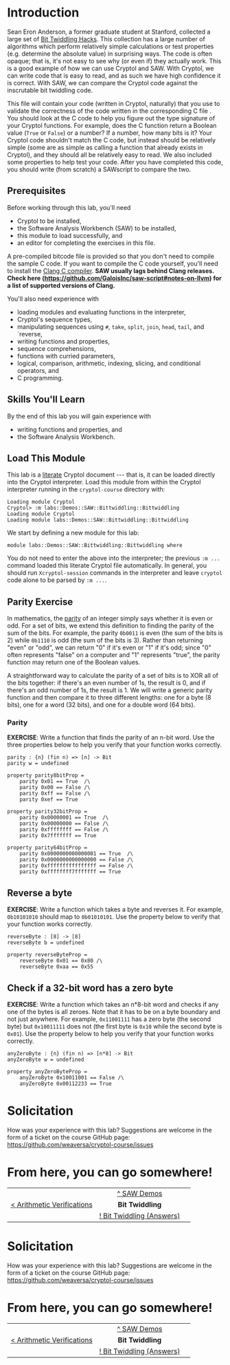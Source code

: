 # Introduction

Sean Eron Anderson, a former graduate student at Stanford, collected a
large set of [Bit Twiddling
Hacks](https://graphics.stanford.edu/~seander/bithacks.html). This
collection has a large number of algorithms which perform relatively
simple calculations or test properties (e.g. determine the absolute
value) in surprising ways. The code is often opaque; that is, it's not
easy to see why (or even if) they actually work. This is a good
example of how we can use Cryptol and SAW. With Cryptol, we can write
code that is easy to read, and as such we have high confidence it is
correct. With SAW, we can compare the Cryptol code against the
inscrutable bit twiddling code.

This file will contain your code (written in Cryptol, naturally) that
you use to validate the correctness of the code written in the
corresponding C file [](bittwiddling.c). You should look at the C code
to help you figure out the type signature of your Cryptol
functions. For example, does the C function return a Boolean value
(`True` or `False`) or a number? If a number, how many bits is it?
Your Cryptol code shouldn't match the C code, but instead should be
relatively simple (some are as simple as calling a function that
already exists in Cryptol), and they should all be relatively easy to
read. We also included some properties to help test your code. After
you have completed this code, you should write (from scratch) a
SAWscript to compare the two.

## Prerequisites

Before working through this lab, you'll need
  * Cryptol to be installed,
  * the Software Analysis Workbench (SAW) to be installed,
  * this module to load successfully, and
  * an editor for completing the exercises in this file.
  
A pre-compiled bitcode file is provided so that you don't need to
compile the sample C code. If you want to compile the C code yourself,
you'll need to install the [Clang C
compiler](https://clang.llvm.org/). **SAW usually lags behind Clang
releases. Check here
(https://github.com/GaloisInc/saw-script#notes-on-llvm) for a list of
supported versions of Clang.**

You'll also need experience with
  * loading modules and evaluating functions in the interpreter,
  * Cryptol's sequence types,
  * manipulating sequences using `#`, `take`, `split`, `join`, `head`,
    `tail`, and `reverse,
  * writing functions and properties,
  * sequence comprehensions,
  * functions with curried parameters,
  * logical, comparison, arithmetic, indexing, slicing, and
    conditional operators, and
  * C programming.

## Skills You'll Learn

By the end of this lab you will gain experience with
  * writing functions and properties, and
  * the Software Analysis Workbench.

## Load This Module

This lab is a [literate](https://en.wikipedia.org/wiki/Literate_programming)
Cryptol document --- that is, it can be loaded directly into the Cryptol
interpreter. Load this module from within the Cryptol interpreter running
in the `cryptol-course` directory with:

```Xcryptol-session
Loading module Cryptol
Cryptol> :m labs::Demos::SAW::Bittwiddling::Bittwiddling
Loading module Cryptol
Loading module labs::Demos::SAW::Bittwiddling::Bittwiddling
```

We start by defining a new module for this lab:

```cryptol
module labs::Demos::SAW::Bittwiddling::Bittwiddling where
```

You do not need to enter the above into the interpreter; the previous 
`:m ...` command loaded this literate Cryptol file automatically.
In general, you should run `Xcryptol-session` commands in the 
interpreter and leave `cryptol` code alone to be parsed by `:m ...`.

## Parity Exercise

In mathematics, the
[parity](https://en.wikipedia.org/wiki/Parity_(mathematics)) of an
integer simply says whether it is even or odd. For a set of bits, we
extend this definition to finding the parity of the sum of the
bits. For example, the parity `0b0011` is even (the sum of the bits is
2) while `0b1110` is odd (the sum of the bits is 3). Rather than
returning "even" or "odd", we can return "0" if it's even or "1" if
it's odd; since "0" often represents "false" on a computer and "1"
represents "true", the parity function may return one of the Boolean
values.

A straightforward way to calculate the parity of a set of bits is to
XOR all of the bits together: if there's an even number of 1s, the
result is 0, and if there's an odd number of 1s, the result is 1. We
will write a generic parity function and then compare it to three
different lengths: one for a byte (8 bits), one for a word (32 bits),
and one for a double word (64 bits).

### Parity

**EXERCISE**: Write a function that finds the parity of an n-bit
word. Use the three properties below to help you verify that your
function works correctly.

```cryptol
parity : {n} (fin n) => [n] -> Bit
parity w = undefined
```

```cryptol
property parity8bitProp =
    parity 0x01 == True  /\
    parity 0x00 == False /\
    parity 0xff == False /\
    parity 0xef == True
```

```cryptol
property parity32bitProp =
    parity 0x00000001 == True  /\
    parity 0x00000000 == False /\
    parity 0xffffffff == False /\
    parity 0x7fffffff == True
```

```cryptol
property parity64bitProp =
    parity 0x0000000000000001 == True  /\
    parity 0x0000000000000000 == False /\
    parity 0xffffffffffffffff == False /\
    parity 0xffffffff7fffffff == True
```

## Reverse a byte

**EXERCISE**: Write a function which takes a byte and reverses it. For
example, `0b10101010` should map to `0b01010101`. Use the property
below to verify that your function works correctly.

```cryptol
reverseByte : [8] -> [8]
reverseByte b = undefined
```

```cryptol
property reverseByteProp =
    reverseByte 0x01 == 0x80 /\
    reverseByte 0xaa == 0x55
```

## Check if a 32-bit word has a zero byte

**EXERCISE**: Write a function which takes an n*8-bit word and checks
if any one of the bytes is all zeroes. Note that it has to be on a
byte boundary and not just anywhere. For example, `0x11001111` has a
zero byte (the second byte) but `0x10011111` does not (the first byte
is `0x10` while the second byte is `0x01`). Use the property below to
help you verify that your function works correctly.

```cryptol
anyZeroByte : {n} (fin n) => [n*8] -> Bit
anyZeroByte w = undefined
```

```cryptol
property anyZeroByteProp =
    anyZeroByte 0x10011001 == False /\
    anyZeroByte 0x00112233 == True
```

# Solicitation

How was your experience with this lab? Suggestions are welcome in the
form of a ticket on the course GitHub page:
https://github.com/weaversa/cryptol-course/issues

# From here, you can go somewhere!

||||
|-:|:-:|-|
|| [ ^ SAW Demos](../Demos.md) ||
| [< Arithmetic Verifications](../ArithmeticVerifications/ArithmeticVerifications.md) | **Bit Twiddling** ||
|| [! Bit Twiddling (Answers)](./BittwiddlingAnswers.md) ||

# Solicitation

How was your experience with this lab? Suggestions are welcome in the
form of a ticket on the course GitHub page:
https://github.com/weaversa/cryptol-course/issues

# From here, you can go somewhere!

||||
|-:|:-:|-|
|| [ ^ SAW Demos ](../Demos.md) ||
| [ < Arithmetic Verifications ](../ArithmeticVerifications/ArithmeticVerifications.md) | **Bit Twiddling** ||
|| [ ! Bit Twiddling (Answers) ](./BittwiddlingAnswers.md) ||
